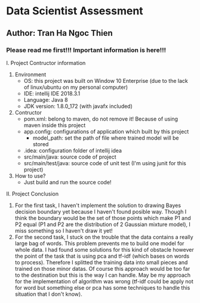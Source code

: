 # Data Scientist Assessment
## Author: Tran Ha Ngoc Thien


### Please read me first!!! Important information is here!!!

I. Project Contructor information
1. Environment
	- OS: this project was built on Window 10 Enterprise (due to the lack of linux/ubuntu on my personal computer)
	- IDE: intellij IDE 2018.3.1
	- Language: Java 8
	- JDK version: 1.8.0_172 (with javafx included)
2. Contructor
	- pom.xml: belong to maven, do not remove it! Because of using maven inside this project
	- app.config: configurations of application which built by this project
		+ model_path: set the path of file where trained model will be stored
	- .idea: configuration folder of intellij idea
	- src/main/java: source code of project
	- src/main/test/java: source code of unit test (I'm using junit for this project)
3. How to use?
	- Just build and run the source code!

II. Project Conclusion
1. For the first task, I haven't implement the solution to drawing Bayes decision boundary yet because I haven't found posible way. 
   Though I think the boundary would be the set of those points which make P1 and P2 equal (P1 and P2 are the distribution of 2 Gaussian mixture model), I miss something so I haven't draw it yet!
2. For the second task, I stuck on the trouble that the data contains a really large bag of words. This problem prevents me to build one model for whole data. 
   I had found some solutions for this kind of obstacle however the point of the task that is using pca and tf-idf (which bases on words to process). 
   Therefore I splitted the training data into small pieces and trained on those minor datas. Of course this approach would be too far to the destination but this is the way I can handle. 
   May be my approach for the implementation of algorithm was wrong (tf-idf could be apply not for word but something else or pca has some techniques to handle this situation that I don't know).